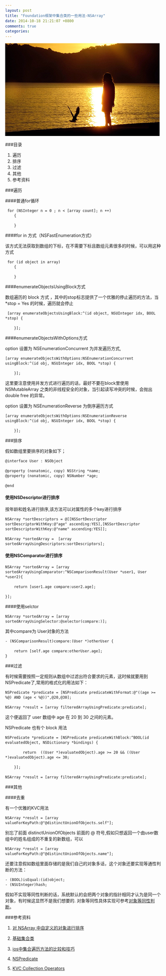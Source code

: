 ```yaml
---
layout: post
title: "Foundation框架中集合类的一些用法-NSArray"
date: 2014-10-18 21:21:07 +0800
comments: true
categories: 
---
```

![](/images/201410191739.png)

###目录

1. 遍历
2. 排序
3. 过滤
4. 其他
5. 参考资料

###遍历

####普通for循环

```objc
 for (NSInteger n = 0 ; n < [array count]; n ++)
    {
        
    }
```

####for in 方式（NSFastEnumeration方式）

该方式无法获取到数组的下标，在不需要下标且数组元素很多的时候，可以用这种方式

```objc
 for (id object in array)
    {
        
    }
```
####enumerateObjectsUsingBlock方式

数组遍历的 block 方式 ，其中的stop标志提供了一个优雅的停止遍历的方法，当 *stop = Yes 的时候，遍历就会停止

```objc
 [array enumerateObjectsUsingBlock:^(id object, NSUInteger idx, BOOL *stop) {
        
    }];
```


####enumerateObjectsWithOptions方式

option 设置为 NSEnumerationConcurrent 为并发遍历方式,

```objc
[array enumerateObjectsWithOptions:NSEnumerationConcurrent usingBlock:^(id obj, NSUInteger idx, BOOL *stop) {
        
    }];
```
这里要注意使用并发方式进行遍历的话，最好不要在block里使用 NSMutableArray 之类的非线程安全的对象，当引起读写冲突的时候，会抛出 double free 的异常。


option 设置为 NSEnumerationReverse 为倒序遍历方式

```objc
[array enumerateObjectsWithOptions:NSEnumerationReverse usingBlock:^(id obj, NSUInteger idx, BOOL *stop) {
        
    }];            
```


###排序

假如数组里要排序的对象如下；

```objc
@interface User : NSObject

@property (nonatomic, copy) NSString *name;
@property (nonatomic, copy) NSNumber *age;

@end
```


#### 使用NSDescriptor进行排序

按年龄和姓名进行排序,该方法可以对属性的多个key进行排序

```objc
NSArray *sortDescriptors = @[[NSSortDescriptor sortDescriptorWithKey:@"age" ascending:YES],[NSSortDescriptor sortDescriptorWithKey:@"name" ascending:YES]];

NSArray *sortedArray =  [array sortedArrayUsingDescriptors:sortDescriptors];
```

#### 使用NSComparator进行排序

```objc
NSArray *sortedArray = [array sortedArrayUsingComparator:^NSComparisonResult(User *user1, User *user2){

    return [user1.age compare:user2.age];

}];
```

####使用selctor


```objc
NSArray *sortedArray = [array sortedArrayUsingSelector:@selector(compare:)]; 

```

其中compare为 User对象的方法

```objc
- (NSComparisonResult)compare:(User *)otherUser {

    return [self.age compare:otherUser.age];
}

```

###过滤

有时候需要按照一定规则从数组中过滤出符合要求的元素，这时候就要用到NSPredicate了,常用的格式化的用法如下：

```objc
NSPredicate *predicate = [NSPredicate predicateWithFormat:@"((age >= %@) AND (age < %@))",@20,@30];
    
NSArray *result = [array filteredArrayUsingPredicate:predicate];
```
这个便返回了 user 数组中 age 在 20 到 30 之间的元素。

NSPredicate 也有个 block 用法

```objc
NSPredicate *predicate = [NSPredicate predicateWithBlock:^BOOL(id evaluatedObject, NSDictionary *bindings) {
        
        return  ((User *)evaluatedObject).age >= 20 && ((User *)evaluatedObject).age <= 30;
        
    }];
    
NSArray *result = [array filteredArrayUsingPredicate:predicate];
```



###其他

####去重

有一个优雅的KVC用法

```objc
NSArray *result = [array valueForKeyPath:@"@distinctUnionOfObjects.self"];
```
别忘了前面 distinctUnionOfObjects 前面的 @ 符号,假如只想返回一个由user数组中的姓名组成的不重复的新数组，可以

```objc
NSArray *result = [array valueForKeyPath:@"@distinctUnionOfObjects.name"];
```

还要注意假如数组里面存储的是我们自己的对象多话，这个对象还要实现等通性判断的方法：

```objc
- (BOOL)isEqual:(id)object;
- (NSUInteger)hash;
```
假如不实现等同性判断的话，系统默认的会把两个对象的指针相同才认为是同一个对象，有时候这显然不是我们想要的. 对象等同性具体实现可参考[对象等同性判断](http://alex1212112.github.io/blog/2014/10/19/guan-yu-dui-xiang-deng-tong-xing-pan-duan/)。


###参考资料

1. [对 NSArray 中自定义的对象进行排序](http://beyondvincent.com/blog/2014/01/26/how-to-sort-nsarray-with-custom-objects/)

2. [基础集合类](http://objccn.io/issue-7-1/)

3. [ios中集合遍历方法的比较和技巧](http://blog.sunnyxx.com/2014/04/30/ios_iterator/)

4. [NSPredicate](http://nshipster.cn/nspredicate/)

5. [KVC Collection Operators](http://nshipster.cn/kvc-collection-operators/)




